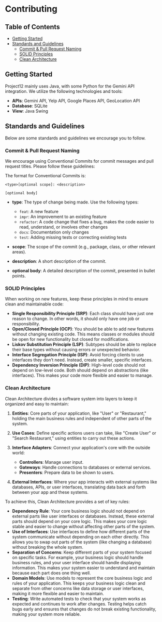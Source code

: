 # Contributing

## Table of Contents
- [Getting Started](#getting-started)
- [Standards and Guidelines](#standards-and-guidelines)
    - [Commit & Pull Request Naming](#commit--pull-request-naming)
    - [SOLID Principles](#solid-principles)
    - [Clean Architecture](#clean-architecture)

## Getting Started

Project12 mainly uses Java, with some Python for the Gemini API integration. We utilize the following technologies and tools:

- **APIs**: Gemini API, Yelp API, Google Places API, GeoLocation API
- **Database**: SQLite
- **View**: Java Swing

## Standards and Guidelines

Below are some standards and guidelines we encourage you to follow.

### Commit & Pull Request Naming

We encourage using Conventional Commits for commit messages and pull request titles. Please follow these guidelines:

The format for Conventional Commits is:

```plaintext
<type>[optional scope]: <description>

[optional body]
```

- **type**: The type of change being made. Use the following types:

    - `feat`: A new feature
    - `impr`: An improvement to an existing feature
    - `refactor`: A code change that fixes a bug, makes the code easier to read, understand, or involves other changes
    - `docs`: Documentation only changes
    - `test`: Adding missing tests or correcting existing tests

- **scope**: The scope of the commit (e.g., package, class, or other relevant areas).
- **description**: A short description of the commit.
- **optional body**: A detailed description of the commit, presented in bullet points.

### SOLID Principles

When working on new features, keep these principles in mind to ensure clean and maintainable code:

- **Single Responsibility Principle (SRP)**: Each class should have just one reason to change. In other words, it should only have one job or responsibility.
- **Open/Closed Principle (OCP)**: You should be able to add new features without changing existing code. This means classes or modules should be open for new functionality but closed for modifications.
- **Liskov Substitution Principle (LSP)**: Subtypes should be able to replace their base types without causing errors or unexpected behavior.
- **Interface Segregation Principle (ISP)**: Avoid forcing clients to use interfaces they don’t need. Instead, create smaller, specific interfaces.
- **Dependency Inversion Principle (DIP)**: High-level code should not depend on low-level code. Both should depend on abstractions (like interfaces). This makes your code more flexible and easier to manage.

### Clean Architecture

Clean Architecture divides a software system into layers to keep it organized and easy to maintain:

1. **Entities**: Core parts of your application, like "User" or "Restaurant," holding the main business rules and independent of other parts of the system.
2. **Use Cases**: Define specific actions users can take, like "Create User" or "Search Restaurant," using entities to carry out these actions.
3. **Interface Adapters**: Connect your application's core with the outside world:
    
    - **Controllers**: Manage user input.
    - **Gateways**: Handle connections to databases or external services.
    - **Presenters**: Prepare data to be shown to users.
   
4. **External Interfaces**: Where your app interacts with external systems like databases, APIs, or user interfaces, translating data back and forth between your app and these systems.

To achieve this, Clean Architecture provides a set of key rules:

- **Dependency Rule**: Your core business logic should not depend on external parts like user interfaces or databases. Instead, these external parts should depend on your core logic. This makes your core logic stable and easier to change without affecting other parts of the system.
- **Use of Interfaces**: Use interfaces to define how different parts of the system communicate without depending on each other directly. This allows you to swap out parts of the system (like changing a database) without breaking the whole system.
- **Separation of Concerns**: Keep different parts of your system focused on specific tasks. For example, your business logic should handle business rules, and your user interface should handle displaying information. This makes your system easier to understand and maintain because each part does one thing well.
- **Domain Models**: Use models to represent the core business logic and rules of your application. This keeps your business logic clean and separate from other concerns like data storage or user interfaces, making it more flexible and easier to maintain.
- **Testing**: Write automated tests to check that your system works as expected and continues to work after changes. Testing helps catch bugs early and ensures that changes do not break existing functionality, making your system more reliable.